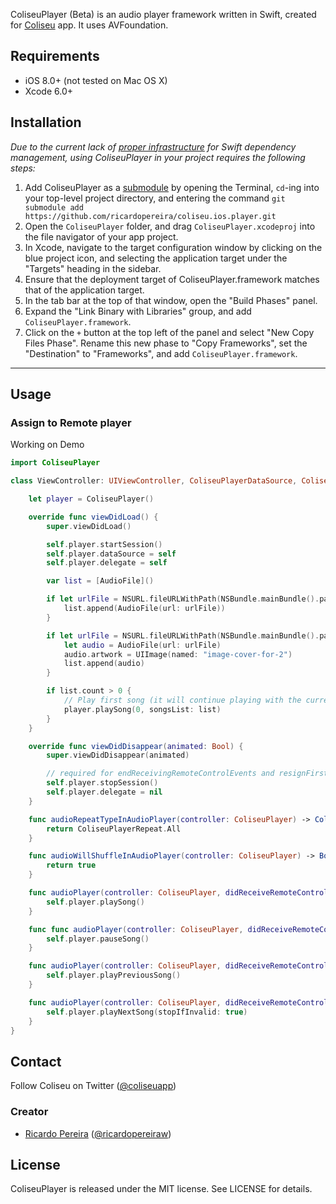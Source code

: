 ColiseuPlayer (Beta) is an audio player framework written in Swift, created for [Coliseu](http://ricardopereira.eu) app.
It uses AVFoundation.

## Requirements

- iOS 8.0+ (not tested on Mac OS X)
- Xcode 6.0+

## Installation

_Due to the current lack of [proper infrastructure](http://cocoapods.org) for Swift dependency management, using ColiseuPlayer in your project requires the following steps:_

1. Add ColiseuPlayer as a [submodule](http://git-scm.com/docs/git-submodule) by opening the Terminal, `cd`-ing into your top-level project directory, and entering the command `git submodule add https://github.com/ricardopereira/coliseu.ios.player.git`
2. Open the `ColiseuPlayer` folder, and drag `ColiseuPlayer.xcodeproj` into the file navigator of your app project.
3. In Xcode, navigate to the target configuration window by clicking on the blue project icon, and selecting the application target under the "Targets" heading in the sidebar.
4. Ensure that the deployment target of ColiseuPlayer.framework matches that of the application target.
5. In the tab bar at the top of that window, open the "Build Phases" panel.
6. Expand the "Link Binary with Libraries" group, and add `ColiseuPlayer.framework`.
7. Click on the `+` button at the top left of the panel and select "New Copy Files Phase". Rename this new phase to "Copy Frameworks", set the "Destination" to "Frameworks", and add `ColiseuPlayer.framework`.

---

## Usage

### Assign to Remote player

Working on Demo

```swift
import ColiseuPlayer

class ViewController: UIViewController, ColiseuPlayerDataSource, ColiseuPlayerDelegate {

    let player = ColiseuPlayer()

    override func viewDidLoad() {
        super.viewDidLoad()

        self.player.startSession()
        self.player.dataSource = self
        self.player.delegate = self

        var list = [AudioFile]()

        if let urlFile = NSURL.fileURLWithPath(NSBundle.mainBundle().pathForResource("1.m4a", ofType: nil)!) {
            list.append(AudioFile(url: urlFile))
        }

        if let urlFile = NSURL.fileURLWithPath(NSBundle.mainBundle().pathForResource("2.m4a", ofType: nil)!) {
            let audio = AudioFile(url: urlFile)
            audio.artwork = UIImage(named: "image-cover-for-2")
            list.append(audio)
        }

        if list.count > 0 {
            // Play first song (it will continue playing with the current playlist)
            player.playSong(0, songsList: list)
        }
    }

    override func viewDidDisappear(animated: Bool) {
        super.viewDidDisappear(animated)

        // required for endReceivingRemoteControlEvents and resignFirstResponder
        self.player.stopSession()
        self.player.delegate = nil
    }

    func audioRepeatTypeInAudioPlayer(controller: ColiseuPlayer) -> ColiseuPlayerRepeat {
        return ColiseuPlayerRepeat.All
    }

    func audioWillShuffleInAudioPlayer(controller: ColiseuPlayer) -> Bool {
        return true
    }

    func audioPlayer(controller: ColiseuPlayer, didReceiveRemoteControlPlayEvent eventSubtype: UIEventSubtype) {
        self.player.playSong()
    }

    func func audioPlayer(controller: ColiseuPlayer, didReceiveRemoteControlPauseEvent eventSubtype: UIEventSubtype) {
        self.player.pauseSong()
    }

    func audioPlayer(controller: ColiseuPlayer, didReceiveRemoteControlPreviousTrackEvent eventSubtype: UIEventSubtype) {
        self.player.playPreviousSong()
    }

    func audioPlayer(controller: ColiseuPlayer, didReceiveRemoteControlNextTrackEvent eventSubtype: UIEventSubtype) {
        self.player.playNextSong(stopIfInvalid: true)
    }
}
````

## Contact

Follow Coliseu on Twitter ([@coliseuapp](https://twitter.com/coliseuapp))

### Creator

- [Ricardo Pereira](http://github.com/ricardopereira) ([@ricardopereiraw](https://twitter.com/ricardopereiraw))

## License

ColiseuPlayer is released under the MIT license. See LICENSE for details.
